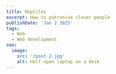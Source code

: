 ```yaml
---
title: Reptiles
excerpt: How to patronise clever people
publishDate: 'Jan 2 2025'
tags:
  - Web
  - Web development
seo:
  image:
    src: '/post-2.jpg'
    alt: Half open laptop on a desk
---
```


